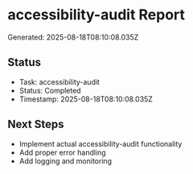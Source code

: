 # accessibility-audit Report

Generated: 2025-08-18T08:10:08.035Z

## Status
- Task: accessibility-audit
- Status: Completed
- Timestamp: 2025-08-18T08:10:08.035Z

## Next Steps
- Implement actual accessibility-audit functionality
- Add proper error handling
- Add logging and monitoring
